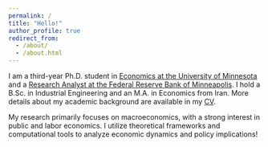 ```yaml
---
permalink: /
title: "Hello!"
author_profile: true
redirect_from: 
  - /about/
  - /about.html
---
```


I am a third-year Ph.D. student in [Economics at the University of Minnesota](https://cla.umn.edu/economics) and a [Research Analyst at the Federal Reserve Bank of Minneapolis](https://www.minneapolisfed.org/economic-research/economists). I hold a B.Sc. in Industrial Engineering and an M.A. in Economics from Iran. More details about my academic background are available in my [CV](https://erfanahar.github.io/cv/).

My research primarily focuses on macroeconomics, with a strong interest in public and labor economics. I utilize theoretical frameworks and computational tools to analyze economic dynamics and policy implications!
